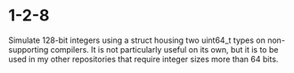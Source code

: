 # 1-2-8
Simulate 128-bit integers using a struct housing two uint64_t types on non-supporting compilers. It is not particularly useful on its own, but it is to be used in my other repositories that require integer sizes more than 64 bits.
